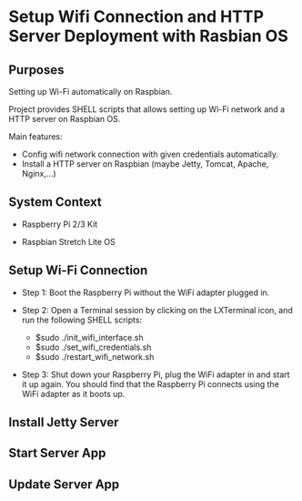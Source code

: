 # Setup Wifi Connection and HTTP Server Deployment with Rasbian OS

## Purposes
Setting up Wi-Fi automatically on Raspbian.

Project provides SHELL scripts that allows setting up Wi-Fi network and a HTTP server on Raspbian OS.

Main features:
- Config wifi network connection with given credentials automatically.
- Install a HTTP server on Raspbian (maybe Jetty, Tomcat, Apache, Nginx,...)

## System Context

* Raspberry Pi 2/3 Kit

* Raspbian Stretch Lite OS

## Setup Wi-Fi Connection

* Step 1: Boot the Raspberry Pi without the WiFi adapter plugged in.
* Step 2: Open a Terminal session by clicking on the LXTerminal icon, and run the following SHELL scripts:
    
    * $sudo ./init_wifi_interface.sh
    * $sudo ./set_wifi_credentials.sh
    * $sudo ./restart_wifi_network.sh

* Step 3: Shut down your Raspberry Pi, plug the WiFi adapter in and start it up again. You should find that the Raspberry Pi connects using the WiFi adapter as it boots up.

## Install Jetty Server

## Start Server App

## Update Server App